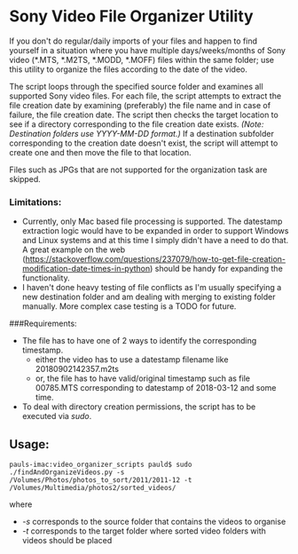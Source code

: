 # Sony Video File Organizer Utility

If you don't do regular/daily imports of your files and happen to find yourself
in a situation where you have multiple days/weeks/months of Sony video (*.MTS, *.M2TS, *.MODD, *.MOFF)
files within the same folder; use this utility to organize the files according to the date of the video.

The script loops through the specified source folder and examines all supported Sony video files.  For each file,
the script attempts to extract the file creation date by examining (preferably) the file name and in case of failure,
the file creation date.  The script then checks the target location to see if a directory corresponding to the file
creation date exists.  _(Note: Destination folders use YYYY-MM-DD format.)_  If a destination subfolder corresponding
to the creation date doesn't exist, the script will attempt to create one and then move the file to that location.

Files such as JPGs that are not supported for the organization task are skipped. 

### Limitations:
- Currently, only Mac based file processing is supported.  The datestamp extraction logic would have to be expanded in
order to support Windows and Linux systems and at this time I simply didn't have a need to do that.  A great example on
the web (https://stackoverflow.com/questions/237079/how-to-get-file-creation-modification-date-times-in-python) should
be handy for expanding the functionality.
- I haven't done heavy testing of file conflicts as I'm usually specifying a new destination folder
and am dealing with merging to existing folder manually.  More complex case testing is a TODO for future.

###Requirements:
- The file has to have one of 2 ways to identify the corresponding timestamp.
    - either the video has to use a datestamp filename like 20180902142357.m2ts
    - or, the file has to have valid/original timestamp such as file 00785.MTS corresponding to datestamp of 2018-03-12
     and some time.
- To deal with directory creation permissions, the script has to be executed via _sudo_.
  
## Usage:

```pauls-imac:video_organizer_scripts pauld$ sudo ./findAndOrganizeVideos.py -s /Volumes/Photos/photos_to_sort/2011/2011-12 -t /Volumes/Multimedia/photos2/sorted_videos/```

where
- _-s_ corresponds to the source folder that contains the videos to organise
- _-t_ corresponds to the target folder where sorted video folders with videos should be placed